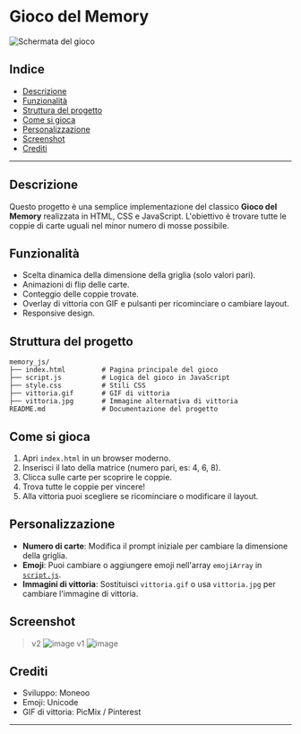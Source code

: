 # Gioco del Memory

![Schermata del gioco](https://github.com/user-attachments/assets/ae69b82f-bc4d-4e6c-aa61-2c57ce95964a)

## Indice

- [Descrizione](#descrizione)
- [Funzionalità](#funzionalità)
- [Struttura del progetto](#struttura-del-progetto)
- [Come si gioca](#come-si-gioca)
- [Personalizzazione](#personalizzazione)
- [Screenshot](#screenshot)
- [Crediti](#crediti)

---

## Descrizione

Questo progetto è una semplice implementazione del classico **Gioco del Memory** realizzata in HTML, CSS e JavaScript. L'obiettivo è trovare tutte le coppie di carte uguali nel minor numero di mosse possibile.

## Funzionalità

- Scelta dinamica della dimensione della griglia (solo valori pari).
- Animazioni di flip delle carte.
- Conteggio delle coppie trovate.
- Overlay di vittoria con GIF e pulsanti per ricominciare o cambiare layout.
- Responsive design.

## Struttura del progetto

```
memory_js/
├── index.html         # Pagina principale del gioco
├── script.js          # Logica del gioco in JavaScript
├── style.css          # Stili CSS
├── vittoria.gif       # GIF di vittoria
├── vittoria.jpg       # Immagine alternativa di vittoria
README.md              # Documentazione del progetto
```

## Come si gioca

1. Apri `index.html` in un browser moderno.
2. Inserisci il lato della matrice (numero pari, es: 4, 6, 8).
3. Clicca sulle carte per scoprire le coppie.
4. Trova tutte le coppie per vincere!
5. Alla vittoria puoi scegliere se ricominciare o modificare il layout.

## Personalizzazione

- **Numero di carte**: Modifica il prompt iniziale per cambiare la dimensione della griglia.
- **Emoji**: Puoi cambiare o aggiungere emoji nell'array `emojiArray` in [`script.js`](memory_js/script.js).
- **Immagini di vittoria**: Sostituisci `vittoria.gif` o usa `vittoria.jpg` per cambiare l'immagine di vittoria.

## Screenshot
> v2
![image](https://github.com/user-attachments/assets/ae69b82f-bc4d-4e6c-aa61-2c57ce95964a)
> v1
![image](https://github.com/user-attachments/assets/5d68544e-9df2-4678-8dfb-18e84cb7e000)

## Crediti

- Sviluppo: Moneoo
- Emoji: Unicode
- GIF di vittoria: PicMix / Pinterest

---

